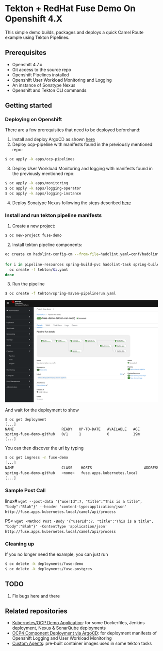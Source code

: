 # Tekton + RedHat Fuse Demo On Openshift 4.X

This simple demo builds, packages and deploys a quick Camel Route example using Tekton Pipelines.

## Prerequisites
- Openshift 4.7.x
- Git access to the source repo
- Openshift Pipelines installed
- Openshift User Workload Monitoring and Logging
- An instance of Sonatype Nexus
- Openshift and Tekton CLI commands

## Getting started

### Deploying on Openshift

There are a few prerequisites that need to be deployed beforehand:

1. Install and deploy ArgoCD as shown [here](https://github.com/mcaimi/ocp4-argocd)
2. Deploy ocp-pipeline with manifests found in the previously mentioned repo:

```bash
$ oc apply -k apps/ocp-pipelines
```

3. Deploy User Workload Monitoring and logging with manifests found in the previously mentioned repo:

```bash
$ oc apply -k apps/monitoring
$ oc apply -k apps/logging-operator
$ oc apply -k apps/logging-instance
```

4. Deploy Sonatype Nexus following the steps described [here](https://github.com/mcaimi/k8s-demo-app)

### Install and run tekton pipeline manifests

1. Create a new project:

```bash
$ oc new-project fuse-demo
```

2. Install tekton pipeline components:

```bash
oc create cm hadolint-config-cm --from-file=hadolint.yaml=conf/hadolint.yaml

for i in pipeline-resources spring-build-pvc hadolint-task spring-build-task kustomize-deployment-task spring-maven-task spring-nexus-tasl spring-maven-pipeline; do
  oc create -f tekton/$i.yaml
done
```

3. Run the pipeline

```bash
$ oc create -f tekton/spring-maven-pipelinerun.yaml
```

![OCP Pipeline Run](/assets/pipeline.png)

And wait for the deployment to show

```
$ oc get deployment
[...]
NAME                      READY   UP-TO-DATE   AVAILABLE   AGE
spring-fuse-demo-github   0/1     1            0           19m
[...]
```

You can then discover the url by typing

```bash
$ oc get ingress -n fuse-demo
[...]
NAME                      CLASS    HOSTS                        ADDRESS   PORTS   AGE
spring-fuse-demo-github   <none>   fuse.apps.kubernetes.local             80      2m29s
[...]
```

### Sample Post Call

linux# ``wget --post-data '{"userId":7, "title":"This is a title", "body":"Blah"}' --header 'content-type:application/json' http://fuse.apps.kubernetes.local/camel/api/process``

PS> ``wget -Method Post -Body '{"userId":7, "title":"This is a title", "body":"Blah"}' -ContentType 'application/json' http://fuse.apps.kubernetes.local/camel/api/process``

### Cleaning up

If you no longer need the example, you can just run

```bash
$ oc delete -k deployments/fuse-demo
$ oc delete -k deployments/fuse-postgres
```

## TODO

1. Fix bugs here and there

## Related repositories

- [Kubernetes/OCP Demo Application](https://github.com/mcaimi/k8s-demo-app): for some Dockerfiles, Jenkins deployment, Nexus & SonarQube deployments
- [OCP4 Component Deployment via ArgoCD](https://github.com/mcaimi/ocp4-argocd): for deployment manifests of Openshift Logging and User Workload Monitoring
- [Custom Agents](https://hub.docker.com/u/mcaimi): pre-built container images used in some tekton tasks

